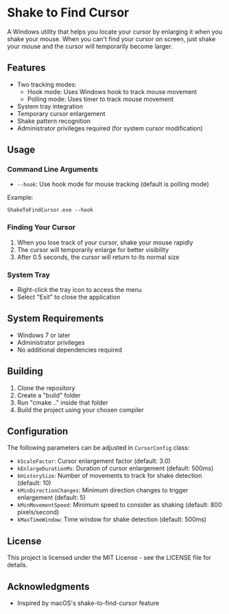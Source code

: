 # Shake to Find Cursor

A Windows utility that helps you locate your cursor by enlarging it when you shake your mouse. When you can't find your cursor on screen, just shake your mouse and the cursor will temporarily become larger.

## Features

- Two tracking modes:
  - Hook mode: Uses Windows hook to track mouse movement
  - Polling mode: Uses timer to track mouse movement
- System tray integration
- Temporary cursor enlargement
- Shake pattern recognition
- Administrator privileges required (for system cursor modification)

## Usage

### Command Line Arguments

- `--hook`: Use hook mode for mouse tracking (default is polling mode)

Example:
```
ShakeToFindCursor.exe --hook
```

### Finding Your Cursor

1. When you lose track of your cursor, shake your mouse rapidly
2. The cursor will temporarily enlarge for better visibility
3. After 0.5 seconds, the cursor will return to its normal size

### System Tray

- Right-click the tray icon to access the menu
- Select "Exit" to close the application

## System Requirements

- Windows 7 or later
- Administrator privileges
- No additional dependencies required

## Building

1. Clone the repository
2. Create a "build" folder  
3. Run "cmake .." inside that folder  
4. Build the project using your chosen compiler

## Configuration

The following parameters can be adjusted in `CursorConfig` class:

- `kScaleFactor`: Cursor enlargement factor (default: 3.0)
- `kEnlargeDurationMs`: Duration of cursor enlargement (default: 500ms)
- `kHistorySize`: Number of movements to track for shake detection (default: 10)
- `kMinDirectionChanges`: Minimum direction changes to trigger enlargement (default: 5)
- `kMinMovementSpeed`: Minimum speed to consider as shaking (default: 800 pixels/second)
- `kMaxTimeWindow`: Time window for shake detection (default: 500ms)

## License

This project is licensed under the MIT License - see the LICENSE file for details.

## Acknowledgments

- Inspired by macOS's shake-to-find-cursor feature